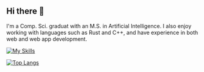 ## Hi there 👋

I'm a Comp. Sci. graduat with an M.S. in Artificial Intelligence. I also enjoy working with languages such as Rust and C++, and have experience in both web and web app development.

[![My Skills](https://skillicons.dev/icons?i=nix,linux,neovim,bash,python,anaconda,mysql,rust,cpp,java,react,html,css,js&perline=7)](https://skillicons.dev)

[![Top Langs](https://github-readme-stats.vercel.app/api/top-langs/?username=kog-13&layout=compact&bg_color=00000000&border_color=00000000&text_color=fff)](https://github.com/KOG-13/github-readme-stats)
<!--
**KOG-13/KOG-13** is a ✨ _special_ ✨ repository because its `README.md` (this file) appears on your GitHub profile.

Here are some ideas to get you started:

- 🔭 I’m currently working on ...
- 🌱 I’m currently learning ...
- 👯 I’m looking to collaborate on ...
- 🤔 I’m looking for help with ...
- 💬 Ask me about ...
- 📫 How to reach me: ...
- 😄 Pronouns: ...
- ⚡ Fun fact: ...
-->
